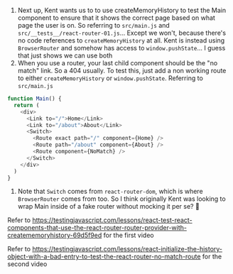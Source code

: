 1. Next up, Kent wants us to to use createMemoryHistory to test the Main
   component to ensure that it shows the correct page based on what page the
   user is on. So referring to `src/main.js` and
   `src/__tests__/react-router-01.js`... Except we won't, because there's no
   code references to `createMemoryHistory` at all. Kent is instead using
   `BrowserRouter` and somehow has access to `window.pushState`... I guess that
   just shows we can use both
1. When you use a router, your last child component should be the "no match"
   link. So a 404 usually. To test this, just add a non working route to either
   `createMemoryHistory` or `window.pushState`. Referring to `src/main.js`

```js
function Main() {
  return (
    <div>
      <Link to="/">Home</Link>
      <Link to="/about">About</Link>
      <Switch>
        <Route exact path="/" component={Home} />
        <Route path="/about" component={About} />
        <Route component={NoMatch} />
      </Switch>
    </div>
  )
}
```

1. Note that `Switch` comes from `react-router-dom`, which is where
   `BrowserRouter` comes from too. So I think originally Kent was looking to
   wrap Main inside of a fake router without mocking it per se? :shrug:

Refer to
https://testingjavascript.com/lessons/react-test-react-components-that-use-the-react-router-router-provider-with-creatememoryhistory-69d5f9ed
for the first video

Refer to
https://testingjavascript.com/lessons/react-initialize-the-history-object-with-a-bad-entry-to-test-the-react-router-no-match-route
for the second video
